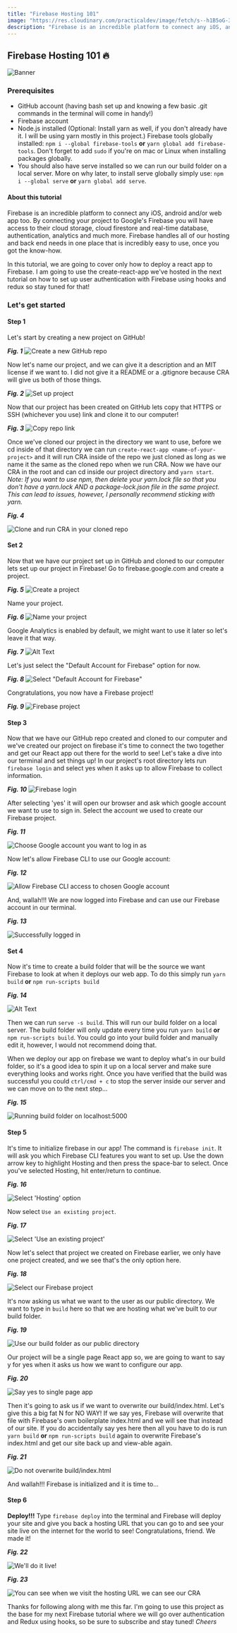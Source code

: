 ```yaml
---
title: "Firebase Hosting 101"
image: "https://res.cloudinary.com/practicaldev/image/fetch/s--h1B5oG-3--/c_imagga_scale,f_auto,fl_progressive,h_420,q_auto,w_1000/https://thepracticaldev.s3.amazonaws.com/i/rcrwu7fyg6guy7na0xv1.png"
description: "Firebase is an incredible platform to connect any iOS, android and/or web app too. By connecting your project to Google's Firebase you will have access to their cloud storage, cloud firestore and real-time database, authentication, analytics and much more."
---
```


## Firebase Hosting 101 🔥

![Banner](https://res.cloudinary.com/practicaldev/image/fetch/s--h1B5oG-3--/c_imagga_scale,f_auto,fl_progressive,h_420,q_auto,w_1000/https://thepracticaldev.s3.amazonaws.com/i/rcrwu7fyg6guy7na0xv1.png)

### Prerequisites

- GitHub account (having bash set up and knowing a few basic .git commands in the terminal will come in handy!)
- Firebase account
- Node.js installed (Optional: Install yarn as well, if you don't already have it. I will be using yarn mostly in this project.)
  Firebase tools globally installed: `npm i --global firebase-tools` **or** `yarn global add firebase-tools`. Don't forget to add `sudo` if you're on mac or Linux when installing packages globally.
- You should also have serve installed so we can run our build folder on a local server. More on why later, to install serve globally simply use: `npm i --global serve` **or** `yarn global add serve`.

#### About this tutorial

Firebase is an incredible platform to connect any iOS, android and/or web app too. By connecting your project to Google's Firebase you will have access to their cloud storage, cloud firestore and real-time database, authentication, analytics and much more.
Firebase handles all of our hosting and back end needs in one place that is incredibly easy to use, once you got the know-how.

In this tutorial, we are going to cover only how to deploy a react app to Firebase. I am going to use the create-react-app we've hosted in the next tutorial on how to set up user authentication with Firebase using hooks and redux so stay tuned for that!

### Let's get started

#### Step 1

Let's start by creating a new project on GitHub!

**_Fig. 1_**
![Create a new GitHub repo](https://thepracticaldev.s3.amazonaws.com/i/cjo298ycg3fqan173v1m.png)

Now let's name our project, and we can give it a description and an MIT license if we want to. I did not give it a README or a .gitignore because CRA will give us both of those things.

**_Fig. 2_**
![Set up project](https://thepracticaldev.s3.amazonaws.com/i/42fvecwtvn7fc9ayik4s.png)

Now that our project has been created on GitHub lets copy that HTTPS or SSH (whichever you use) link and clone it to our computer!

**_Fig. 3_**
![Copy repo link](https://thepracticaldev.s3.amazonaws.com/i/ehn8n8cpas5934i7jgd2.png)

Once we've cloned our project in the directory we want to use, before we cd inside of that directory we can run `create-react-app <name-of-your-project>` and it will run CRA inside of the repo we just cloned as long as we name it the same as the cloned repo when we run CRA. Now we have our CRA in the root and can cd inside our project directory and `yarn start`. _Note: If you want to use npm, then delete your yarn.lock file so that you don't have a yarn.lock AND a package-lock.json file in the same project. This can lead to issues, however, I personally recommend sticking with yarn._

**_Fig. 4_**

![Clone and run CRA in your cloned repo](https://thepracticaldev.s3.amazonaws.com/i/hwis1jhwu7te8khpbm4j.png)

#### Set 2

Now that we have our project set up in GitHub and cloned to our computer lets set up our project in Firebase! Go to firebase.google.com and create a project.

**_Fig. 5_**
![Create a project](https://thepracticaldev.s3.amazonaws.com/i/83i41i0quig4er2bau1e.png)

Name your project.

**_Fig. 6_**
![Name your project](https://thepracticaldev.s3.amazonaws.com/i/ho19lyz68y2qptq621yc.png)

Google Analytics is enabled by default, we might want to use it later so let's leave it that way.

**_Fig. 7_**
![Alt Text](https://thepracticaldev.s3.amazonaws.com/i/f1wur6354icprv91uey1.png)

Let's just select the "Default Account for Firebase" option for now.

**_Fig. 8_**
![Select "Default Account for Firebase"](https://thepracticaldev.s3.amazonaws.com/i/xycxxp3i5kbhu9dewt8v.png)

Congratulations, you now have a Firebase project!

**_Fig. 9_**
![Firebase project](https://thepracticaldev.s3.amazonaws.com/i/tuuo8av1fnzdi2skzds1.png)

#### Step 3

Now that we have our GitHub repo created and cloned to our computer and we've created our project on firebase it's time to connect the two together and get our React app out there for the world to see! Let's take a dive into our terminal and set things up! In our project's root directory lets run `firebase login` and select yes when it asks up to allow Firebase to collect information.

**_Fig. 10_**
![Firebase login](https://thepracticaldev.s3.amazonaws.com/i/at1iyj3m6c5afybkor56.png)

After selecting 'yes' it will open our browser and ask which google account we want to use to sign in. Select the account we used to create our Firebase project.

**_Fig. 11_**

![Choose Google account you want to log in as](https://thepracticaldev.s3.amazonaws.com/i/hzjd0eu1v26ab6ledw56.png)

Now let's allow Firebase CLI to use our Google account:

**_Fig. 12_**

![Allow Firebase CLI access to chosen Google account](https://thepracticaldev.s3.amazonaws.com/i/gsqduvbmsqwy9y7ymmeo.png)

And, wallah!!! We are now logged into Firebase and can use our Firebase account in our terminal.

**_Fig. 13_**

![Successfully logged in](https://thepracticaldev.s3.amazonaws.com/i/pen7bngv4y9t1nzwwftz.png)

#### Set 4

Now it's time to create a build folder that will be the source we want Firebase to look at when it deploys our web app. To do this simply run `yarn build` **or** `npm run-scripts build`

**_Fig. 14_**

![Alt Text](https://thepracticaldev.s3.amazonaws.com/i/qexwrqbxgbcm00zsgr4k.png)

Then we can run `serve -s build`. This will run our build folder on a local server. The build folder will only update every time you run `yarn build` **or** `npm run-scripts build`. You could go into your build folder and manually edit it, however, I would not recommend doing that.

When we deploy our app on firebase we want to deploy what's in our build folder, so it's a good idea to spin it up on a local server and make sure everything looks and works right. Once you have verified that the build was successful you could `ctrl/cmd + c` to stop the server inside our server and we can move on to the next step...

**_Fig. 15_**

![Running build folder on localhost:5000](https://thepracticaldev.s3.amazonaws.com/i/wc3kyx6ju4bpgeff780p.png)

#### Step 5

It's time to initialize firebase in our app! The command is `firebase init`. It will ask you which Firebase CLI features you want to set up. Use the down arrow key to highlight Hosting and then press the space-bar to select. Once you've selected Hosting, hit enter/return to continue.

**_Fig. 16_**

![Select 'Hosting' option](https://thepracticaldev.s3.amazonaws.com/i/dduzpo2eg9qq3jxaayhy.png)

Now select `Use an existing project`.

**_Fig. 17_**

![Select 'Use an existing project'](https://thepracticaldev.s3.amazonaws.com/i/o1ns97wil6vzn9edhzcs.png)

Now let's select that project we created on Firebase earlier, we only have one project created, and we see that's the only option here.

**_Fig. 18_**

![Select our Firebase project](https://thepracticaldev.s3.amazonaws.com/i/0o0s370h4bkdbfyi6j22.png)

It's now asking us what we want to the user as our public directory. We want to type in `build` here so that we are hosting what we've built to our build folder.

**_Fig. 19_**

![Use our build folder as our public directory](https://thepracticaldev.s3.amazonaws.com/i/0u51rfpjzuyrz4b1cmap.png)

Our project will be a single page React app so, we are going to want to say y for yes when it asks us how we want to configure our app.

**_Fig. 20_**

![Say yes to single page app](https://thepracticaldev.s3.amazonaws.com/i/04ayiqameiea18p1mx7h.png)

Then it's going to ask us if we want to overwrite our build/index.html. Let's give this a big fat N for NO WAY! If we say yes, Firebase will overwrite that file with Firebase's own boilerplate index.html and we will see that instead of our site. If you do accidentally say yes here then all you have to do is run `yarn build` **or** `npm run-scripts build` again to overwrite Firebase's index.html and get our site back up and view-able again.

**_Fig. 21_**

![Do not overwrite build/index.html](https://thepracticaldev.s3.amazonaws.com/i/o3lwdhr78ogntq1eama5.png)

And wallah!!! Firebase is initialized and it is time to...

#### Step 6

**Deploy!!!**
Type `firebase deploy` into the terminal and Firebase will deploy your site and give you back a hosting URL that you can go to and see your site live on the internet for the world to see! Congratulations, friend. We made it!

**_Fig. 22_**

![We'll do it live!](https://thepracticaldev.s3.amazonaws.com/i/obvfc8m2qssysnyjf94z.png)

**_Fig. 23_**

![You can see when we visit the hosting URL we can see our CRA](https://thepracticaldev.s3.amazonaws.com/i/jxzxiougyxmcqyssy4kv.png)

Thanks for following along with me this far. I'm going to use this project as the base for my next Firebase tutorial where we will go over authentication and Redux using hooks, so be sure to subscribe and stay tuned! _Cheers_
